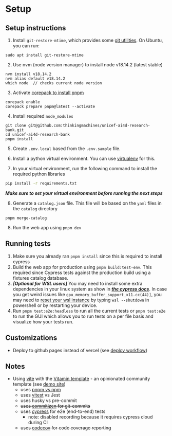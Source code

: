 # Setup

## Setup instructions

1. Install `git-restore-mtime`, which provides some [git utilities](https://github.com/MestreLion/git-tools). On Ubuntu, you can run:

```
sudo apt install git-restore-mtime
```

2. Use nvm (node version manager) to install node v18.14.2 (latest stable)

```
nvm install v18.14.2
nvm alias default v18.14.2
which node  // checks current node version
```

3. Activate [corepack to install pnpm](https://pnpm.io/installation#using-corepack)

```
corepack enable
corepack prepare pnpm@latest --activate

```

4. Install required `node_modules`

```
git clone git@github.com:thinkingmachines/unicef-ai4d-research-bank.git
cd unicef-ai4d-research-bank
pnpm install

```

5. Create `.env.local` based from the `.env.sample` file.

6. Install a python virtual environment. You can use [virtualenv](https://virtualenv.pypa.io/en/latest/) for this.

7. In your virtual environment, run the following command to install the required python libraries

```bash
pip install -r requirements.txt
```

**_Make sure to set your virtual environment before running the next steps_**

8. Generate a `catalog.json` file. This file will be based on the `yaml` files in the `catalog` directory

```
pnpm merge-catalog
```

8. Run the web app using `pnpm dev`

## Running tests

1. Make sure you already ran `pnpm install` since this is required to install cypress
2. Build the web app for production using `pnpm build:test-env`. This required since Cypress tests against the production build using a fixtures catalog database.
3. **_[Optional for WSL users]_** You may need to install some extra dependencies in your linux system as show in [**_the cypress docs_**](https://docs.cypress.io/guides/getting-started/installing-cypress#Linux-Prerequisites). In case you get weird issues like `gpu_memory_buffer_support_x11.cc(44)]`, you may need to [reset your wsl instance](https://github.com/cypress-io/cypress/issues/23343#issuecomment-1379954648) by typing `wsl --shutdown` in powershell or by restarting your device.
4. Run `pnpm test:e2e:headless` to run all the current tests or `pnpm test:e2e` to run the GUI which allows you to run tests on a per file basis and visualize how your tests run.

## Customizations

- Deploy to github pages instead of vercel (see [deploy workflow](.github/workflows/deploy.yml))

## Notes

- Using [vite](https://vitejs.dev/) with the [Vitamin template](https://github.com/wtchnm/Vitamin) - an opinionated community template (see [demo site](https://vitamin-wtchnm.vercel.app/))
  - uses [pnpm vs npm](https://pnpm.io/pnpm-vs-npm)
  - uses [vitest](https://vitest.dev/) vs Jest
  - uses husky vs pre-commit
  - ~~uses [commitizen](https://github.com/commitizen/cz-cli) for git-commits~~
  - uses [cypress](https://docs.cypress.io/guides/overview/why-cypress) for e2e (end-to-end) tests
    - note: disabled recording because it requires cypress cloud during CI
  - ~~uses [codecov](https://about.codecov.io/) for code coverage reporting~~
